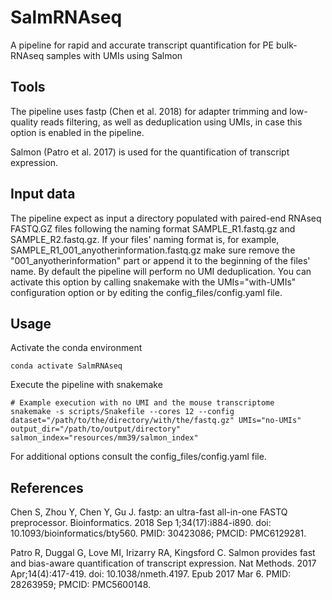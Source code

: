 # SalmRNAseq
A pipeline for rapid and accurate transcript quantification for PE bulk-RNAseq samples with UMIs using Salmon

## Tools
The pipeline uses fastp (Chen et al. 2018) for adapter trimming and low-quality reads filtering, as well as deduplication using UMIs, in case this option is enabled in the pipeline. 

Salmon (Patro et al. 2017) is used for the quantification of transcript expression.

## Input data
The pipeline expect as input a directory populated with paired-end RNAseq FASTQ.GZ files following the naming format SAMPLE_R1.fastq.gz and SAMPLE_R2.fastq.gz. If your files' naming format is, for example, SAMPLE_R1_001_anyotherinformation.fastq.gz make sure remove the "001_anyotherinformation" part or append it to the beginning of the files' name. By default the pipeline will perform no UMI deduplication. You can activate this option by calling snakemake with the UMIs="with-UMIs" configuration option or by editing the config_files/config.yaml file.

## Usage
Activate the conda environment
```
conda activate SalmRNAseq
```
Execute the pipeline with snakemake
```
# Example execution with no UMI and the mouse transcriptome
snakemake -s scripts/Snakefile --cores 12 --config dataset="/path/to/the/directory/with/the/fastq.gz" UMIs="no-UMIs" output_dir="/path/to/output/directory" salmon_index="resources/mm39/salmon_index"
```
For additional options consult the config_files/config.yaml file.


## References

Chen S, Zhou Y, Chen Y, Gu J. fastp: an ultra-fast all-in-one FASTQ preprocessor. Bioinformatics. 2018 Sep 1;34(17):i884-i890. doi: 10.1093/bioinformatics/bty560. PMID: 30423086; PMCID: PMC6129281.

Patro R, Duggal G, Love MI, Irizarry RA, Kingsford C. Salmon provides fast and bias-aware quantification of transcript expression. Nat Methods. 2017 Apr;14(4):417-419. doi: 10.1038/nmeth.4197. Epub 2017 Mar 6. PMID: 28263959; PMCID: PMC5600148.
